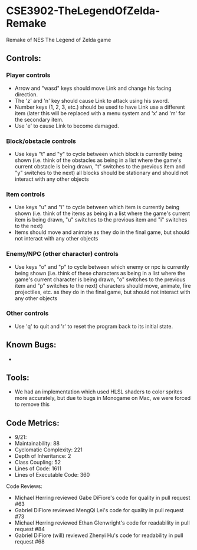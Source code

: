 # CSE3902-TheLegendOfZelda-Remake
Remake of NES The Legend of Zelda game

## Controls:
### Player controls
- Arrow and "wasd" keys should move Link and change his facing direction.
- The 'z' and 'n' key should cause Link to attack using his sword.
- Number keys (1, 2, 3, etc.) should be used to have Link use a different item (later this will be replaced with a menu system and 'x' and 'm' for the secondary item.
- Use 'e' to cause Link to become damaged.
### Block/obstacle controls
- Use keys "t" and "y" to cycle between which block is currently being shown (i.e. think of the obstacles as being in a list where the game's current obstacle is being drawn, "t" switches to the previous item and "y" switches to the next)
all blocks should be stationary and should not interact with any other objects
### Item controls
- Use keys "u" and "i" to cycle between which item is currently being shown (i.e. think of the items as being in a list where the game's current item is being drawn, "u" switches to the previous item and "i" switches to the next)
- Items should move and animate as they do in the final game, but should not interact with any other objects
### Enemy/NPC (other character) controls
- Use keys "o" and "p" to cycle between which enemy or npc is currently being shown (i.e. think of these characters as being in a list where the game's current character is being drawn, "o" switches to the previous item and "p" switches to the next)
characters should move, animate, fire projectiles, etc. as they do in the final game, but should not interact with any other objects
### Other controls
- Use 'q' to quit and 'r' to reset the program back to its initial state.

## Known Bugs:
-

## Tools:
- We had an implementation which used HLSL shaders to color sprites more accurately, but due to bugs in Monogame on Mac, we were forced to remove this

## Code Metrics:
- 9/21:
-   Maintainability: 88
-   Cyclomatic Complexity: 221
-   Depth of Inheritance: 2
-   Class Coupling: 52
-   Lines of Code: 1611
-   Lines of Executable Code: 360

Code Reviews:
- Michael Herring reviewed Gabe DiFiore's code for quality in pull request #63
- Gabriel DiFiore reviewed MengQi Lei's code for quality in pull request #73
- Michael Herring reviewed Ethan Glenwright's code for readability in pull request #84
- Gabriel DiFiore (will) reviewed Zhenyi Hu's code for readability in pull request #68
